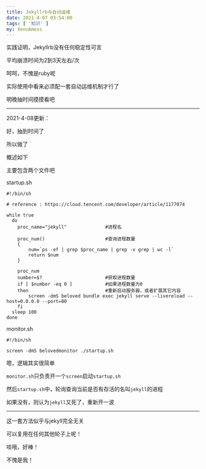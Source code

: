 ```yaml
---
title: Jekyllrb与自动运维
date: 2021-4-07 03:54:00
tags: [ '知识' ]
my: XenoAmess
---
```


实践证明，Jekyllrb没有任何稳定性可言

平均崩溃时间为2到3天左右/次

呵呵，不愧是ruby呢

实际使用中看来必须配一套自动运维机制才行了

明晚抽时间摸摸看吧

---

2021-4-08更新：

好，抽到时间了

所以做了

概述如下

主要包含两个文件吧

startup.sh
```shell
#!/bin/sh

# reference : https://cloud.tencent.com/developer/article/1177074

while true
  do
    proc_name="jekyll"              #进程名

    proc_num()                      #查询进程数量
    {
        num=`ps -ef | grep $proc_name | grep -v grep | wc -l`
        return $num
    }

    proc_num
    number=$?                       #获取进程数量
    if [ $number -eq 0 ]            #如果进程数量为0
    then                            #重新启动服务器，或者扩展其它内容
        screen -dmS beloved bundle exec jekyll serve --livereload --host=0.0.0.0 --port=80
    fi
  sleep 100
done

```

monitor.sh
```shell
#!/bin/sh

screen -dmS belovedmonitor ./startup.sh

```

嗯，逻辑其实很简单

`monitor.sh`只负责开一个`screen`启动`startup.sh`

然后`startup.sh`中，轮询查询当前是否有存活的名叫`jekyll`的进程

如果没有，则认为`jekyll`又死了，重新开一波

---

这一套方法似乎与jekyll完全无关

可以复用在任何其他轮子上呢！

哇哦，好棒！

不愧是我！
